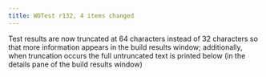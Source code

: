 ```yaml
---
title: WOTest r132, 4 items changed
---
```


Test results are now truncated at 64 characters instead of 32 characters so that more information appears in the build results window; additionally, when truncation occurs the full untruncated text is printed below (in the details pane of the build results window)
